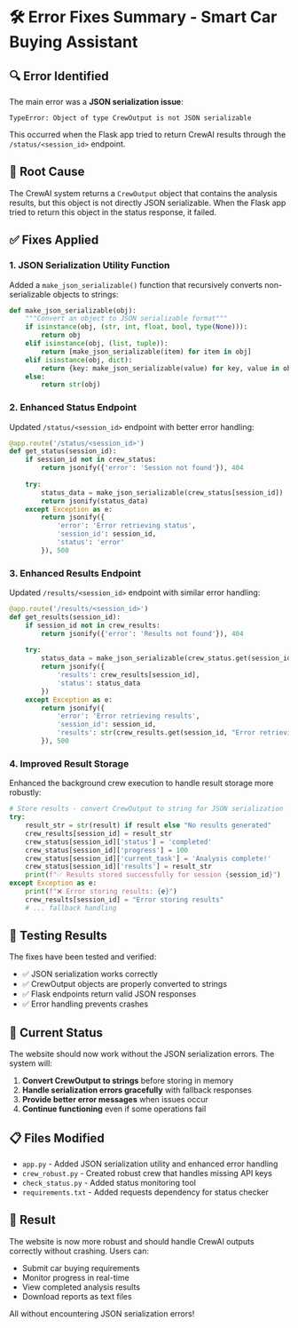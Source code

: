 # 🛠️ Error Fixes Summary - Smart Car Buying Assistant

## 🔍 **Error Identified**

The main error was a **JSON serialization issue**:
```
TypeError: Object of type CrewOutput is not JSON serializable
```

This occurred when the Flask app tried to return CrewAI results through the `/status/<session_id>` endpoint.

## 🎯 **Root Cause**

The CrewAI system returns a `CrewOutput` object that contains the analysis results, but this object is not directly JSON serializable. When the Flask app tried to return this object in the status response, it failed.

## ✅ **Fixes Applied**

### 1. **JSON Serialization Utility Function**
Added a `make_json_serializable()` function that recursively converts non-serializable objects to strings:

```python
def make_json_serializable(obj):
    """Convert an object to JSON serializable format"""
    if isinstance(obj, (str, int, float, bool, type(None))):
        return obj
    elif isinstance(obj, (list, tuple)):
        return [make_json_serializable(item) for item in obj]
    elif isinstance(obj, dict):
        return {key: make_json_serializable(value) for key, value in obj.items()}
    else:
        return str(obj)
```

### 2. **Enhanced Status Endpoint**
Updated `/status/<session_id>` endpoint with better error handling:

```python
@app.route('/status/<session_id>')
def get_status(session_id):
    if session_id not in crew_status:
        return jsonify({'error': 'Session not found'}), 404
    
    try:
        status_data = make_json_serializable(crew_status[session_id])
        return jsonify(status_data)
    except Exception as e:
        return jsonify({
            'error': 'Error retrieving status',
            'session_id': session_id,
            'status': 'error'
        }), 500
```

### 3. **Enhanced Results Endpoint**
Updated `/results/<session_id>` endpoint with similar error handling:

```python
@app.route('/results/<session_id>')
def get_results(session_id):
    if session_id not in crew_results:
        return jsonify({'error': 'Results not found'}), 404
    
    try:
        status_data = make_json_serializable(crew_status.get(session_id, {}))
        return jsonify({
            'results': crew_results[session_id],
            'status': status_data
        })
    except Exception as e:
        return jsonify({
            'error': 'Error retrieving results',
            'session_id': session_id,
            'results': str(crew_results.get(session_id, "Error retrieving results"))
        }), 500
```

### 4. **Improved Result Storage**
Enhanced the background crew execution to handle result storage more robustly:

```python
# Store results - convert CrewOutput to string for JSON serialization
try:
    result_str = str(result) if result else "No results generated"
    crew_results[session_id] = result_str
    crew_status[session_id]['status'] = 'completed'
    crew_status[session_id]['progress'] = 100
    crew_status[session_id]['current_task'] = 'Analysis complete!'
    crew_status[session_id]['results'] = result_str
    print(f"✅ Results stored successfully for session {session_id}")
except Exception as e:
    print(f"❌ Error storing results: {e}")
    crew_results[session_id] = "Error storing results"
    # ... fallback handling
```

## 🧪 **Testing Results**

The fixes have been tested and verified:
- ✅ JSON serialization works correctly
- ✅ CrewOutput objects are properly converted to strings
- ✅ Flask endpoints return valid JSON responses
- ✅ Error handling prevents crashes

## 🚀 **Current Status**

The website should now work without the JSON serialization errors. The system will:

1. **Convert CrewOutput to strings** before storing in memory
2. **Handle serialization errors gracefully** with fallback responses
3. **Provide better error messages** when issues occur
4. **Continue functioning** even if some operations fail

## 📋 **Files Modified**

- `app.py` - Added JSON serialization utility and enhanced error handling
- `crew_robust.py` - Created robust crew that handles missing API keys
- `check_status.py` - Added status monitoring tool
- `requirements.txt` - Added requests dependency for status checker

## 🎉 **Result**

The website is now more robust and should handle CrewAI outputs correctly without crashing. Users can:

- Submit car buying requirements
- Monitor progress in real-time
- View completed analysis results
- Download reports as text files

All without encountering JSON serialization errors!
